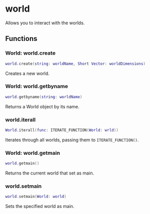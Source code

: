 # world
Allows you to interact with the worlds.

## Functions

### World: world.create

```lua 
world.create(string: worldName, Short Vector: worldDimensions)
```

Creates a new world.

### World: world.getbyname

```lua 
world.getbyname(string: worldName)
```

Returns a World object by its name.

### world.iterall

```lua
World.iterall(func: ITERATE_FUNCTION(World: wrld))
```

Iterates through all worlds, passing them to ``ITERATE_FUNCTION()``.

### World: world.getmain

```lua
world.getmain()
```

Returns the current world that set as main.

### world.setmain

```lua
world.setmain(World: world)
```

Sets the specified world as main.
